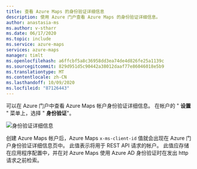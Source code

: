 ```yaml
---
title: 查看 Azure Maps 的身份验证详细信息
description: 使用 Azure 门户查看 Azure Maps 的身份验证详细信息。
author: anastasia-ms
ms.author: v-stharr
ms.date: 06/17/2020
ms.topic: include
ms.service: azure-maps
services: azure-maps
manager: timlt
ms.openlocfilehash: a6ffcbf5a8c36958dd3ea74de4d826fe25a1139c
ms.sourcegitcommit: 829d951d5c90442a38012daaf77e86046018e5b9
ms.translationtype: MT
ms.contentlocale: zh-CN
ms.lasthandoff: 10/09/2020
ms.locfileid: "87126443"
---
```

可以在 Azure 门户中查看 Azure Maps 帐户身份验证详细信息。 在帐户的 " **设置** " 菜单上，选择 " **身份验证**"。

![身份验证详细信息](../media/how-to-manage-authentication/how-to-view-auth.png)

创建 Azure Maps 帐户后，Azure Maps `x-ms-client-id` 值就会出现在 Azure 门户身份验证详细信息页中。 此值表示将用于 REST API 请求的帐户。 此值应存储在应用程序配置中，并在对 Azure Maps 使用 Azure AD 身份验证时在发出 http 请求之前检索。
